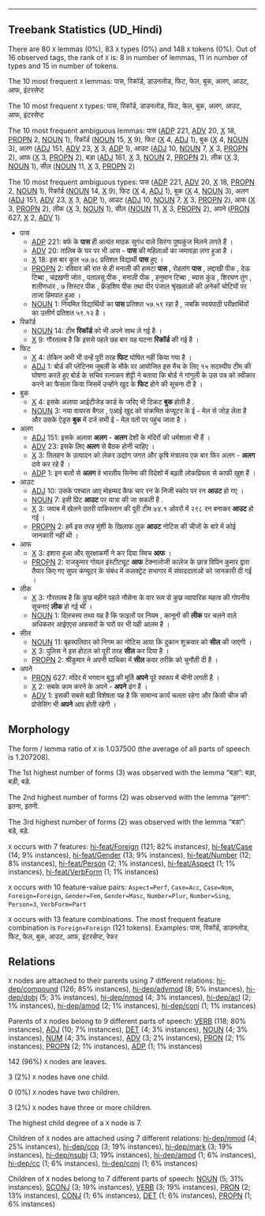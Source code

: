 

--------------------------------------------------------------------------------

## Treebank Statistics (UD_Hindi)

There are 80 `X` lemmas (0%), 83 `X` types (0%) and 148 `X` tokens (0%).
Out of 16 observed tags, the rank of `X` is: 8 in number of lemmas, 11 in number of types and 15 in number of tokens.

The 10 most frequent `X` lemmas: पास, रिकॉर्ड, डाउनलोड, फिट, फेल, बुक, अलग, आउट, आफ, इंटरसेप्ट

The 10 most frequent `X` types:  पास, रिकॉर्ड, डाउनलोड, फिट, फेल, बुक, अलग, आउट, आफ, इंटरसेप्ट

The 10 most frequent ambiguous lemmas: पास ([ADP]() 221, [ADV]() 20, [X]() 18, [PROPN]() 2, [NOUN]() 1), रिकॉर्ड ([NOUN]() 15, [X]() 9), फिट ([X]() 4, [ADJ]() 1), बुक ([X]() 4, [NOUN]() 3), अलग ([ADJ]() 151, [ADV]() 23, [X]() 3, [ADP]() 1), आउट ([ADJ]() 10, [NOUN]() 7, [X]() 3, [PROPN]() 2), आफ ([X]() 3, [PROPN]() 2), बड़ा ([ADJ]() 161, [X]() 3, [NOUN]() 2, [PROPN]() 2), लीक ([X]() 3, [NOUN]() 1), सील ([NOUN]() 11, [X]() 3, [PROPN]() 2)

The 10 most frequent ambiguous types:  पास ([ADP]() 221, [ADV]() 20, [X]() 18, [PROPN]() 2, [NOUN]() 1), रिकॉर्ड ([NOUN]() 14, [X]() 9), फिट ([X]() 4, [ADJ]() 1), बुक ([X]() 4, [NOUN]() 3), अलग ([ADJ]() 151, [ADV]() 23, [X]() 3, [ADP]() 1), आउट ([ADJ]() 10, [NOUN]() 7, [X]() 3, [PROPN]() 2), आफ ([X]() 3, [PROPN]() 2), लीक ([X]() 3, [NOUN]() 1), सील ([NOUN]() 11, [X]() 3, [PROPN]() 2), अपने ([PRON]() 627, [X]() 2, [ADV]() 1)


* पास
  * [ADP]() 221: बर्फ के <b>पास</b> ही अत्यंत मादक सुगंध वाले सिरंगा पुष्पकुंज मिलने लगते हैं ।
  * [ADV]() 20: तालिब के घर पर भी आस - <b>पास</b> की महिलाओं का जमावड़ा लगा हुआ है ।
  * [X]() 18: इस बार कुल ५७.७८ प्रतिशत विद्यार्थी <b>पास</b> हुए ।
  * [PROPN]() 2: रविवार की रात से ही मनाली की हामटा <b>पास</b> , रोहतांग <b>पास</b> , लद्दाखी पीक , देऊ टिब्बा , चंद्रखणी जोत , पतालसु पीक , मनाली पीक , हनुमान टिब्बा , ब्यास कुंड , शिरघण तुंग , शलीणधार , ७ सिस्टर पीक , फ्रेंडशिप पीक तथा पीर पंजाल श्रृंखलाओं की अनेकों चोटियों पर ताजा हिमपात हुआ ।
  * [NOUN]() 1: नियमित विद्यार्थियों का <b>पास</b> प्रतिशत ५७.५९ रहा है , जबकि स्वयंपाठी परीक्षार्थियों का उत्तीर्ण प्रतिशत ५९.१२ है ।
* रिकॉर्ड
  * [NOUN]() 14: टीम <b>रिकॉर्ड</b> को भी अपने साथ ले गई है ।
  * [X]() 9: गौरतलब है कि इससे पहले छह बार यह घटना <b>रिकॉर्ड</b> की गई है ।
* फिट
  * [X]() 4: लेकिन अभी भी उन्हें पूरी तरह <b>फिट</b> घोषित नहीं किया गया है ।
  * [ADJ]() 1: बोर्ड की प्लेटिनम जुबली के मौके पर आयोजित इस मैच के लिए १५ सदस्यीय टीम की घोषणा करते हुए बोर्ड के सचिव रत्नाकर शेट्टी ने बताया कि बोर्ड ने गांगुली के उस पत्र को स्वीकार करने का फैसला किया जिसमें उन्होंने खुद के <b>फिट</b> होने की सूचना दी है ।
* बुक
  * [X]() 4: इसके अलावा आईटीजेड कार्ड के जरिए भी टिकट <b>बुक</b> होती है .
  * [NOUN]() 3: नया वायरस बैगल , एआई खुद को संक्रमित कंप्यूटर के ई - मेल से जोड़ लेता है और उसके ऐड्रस <b>बुक</b> में दर्ज सभी ई - मेल पतों पर पहुंच जाता है ।
* अलग
  * [ADJ]() 151: इसके अलावा <b>अलग</b> - <b>अलग</b> देशों के मंदिरों की धर्मशाला भी हैं ।
  * [ADV]() 23: इसके लिए <b>अलग</b> से बैठक होनी चाहिए ।
  * [X]() 3: तिलहन के उत्पादन को लेकर उद्योग जगत और कृषि मंत्रालय एक बार फिर अलग - <b>अलग</b> दावे कर रहे हैं ।
  * [ADP]() 1: इन बातों से <b>अलग</b> वे भारतीय सिनेमा की विदेशों में बढ़ती लोकप्रियता से काफी खुश हैं ।
* आउट
  * [ADJ]() 10: उसके पश्चात आए मोहम्मद कैफ चार रन के निजी स्कोर पर रन <b>आउट</b> हो गए ।
  * [NOUN]() 7: इसी प्रिंट <b>आउट</b> पर यात्रा की जा सकती है .
  * [X]() 3: जवाब में खेलने उतरी पाकिस्तान की पूरी टीम ४४.१ ओवरों में २९८ रन बनाकर <b>आउट</b> हो गई ।
  * [PROPN]() 2: हमें इस तरह मुंशी के खिलाफ लुक <b>आउट</b> नोटिस की चीजों के बारे में कोई जानकारी नहीं थी ।
* आफ
  * [X]() 3: इशारा हुआ और सुरक्षाकर्मी ने कर दिया स्विच <b>आफ</b> ।
  * [PROPN]() 2: राजकुमार गोयल इंस्टीट्यूट <b>आफ</b> टेक्नालोजी कालेज के छात्र विपिन कुमार द्वारा तैयार किए गए सुपर कंप्यूटर के संबंध में कलक्ट्रेट सभागार में संवाददाताओं को जानकारी दी गई ।
* लीक
  * [X]() 3: गौरतलब है कि कुछ महीने पहले नौसेना के वार रूम से कुछ व्यापारिक महत्व की गोपनीय सूचनाएं <b>लीक</b> हो गई थीं ।
  * [NOUN]() 1: दिलचस्प तथ्य यह है कि फाइलों पर नियम , कानूनों की <b>लीक</b> पर चलने वाले अधिकतर आईएएस अफसरों के घरों पर भी यही आलम है ।
* सील
  * [NOUN]() 11: बृहस्पतिवार को निगम का नोटिस आया कि दुकान शुक्रवार को <b>सील</b> की जाएगी ।
  * [X]() 3: पुलिस ने इस होटल को पूरी तरह <b>सील</b> कर दिया है ।
  * [PROPN]() 2: श्रीकुमार ने अपनी याचिका में <b>सील</b> कवर तरीके को चुनौती दी है ।
* अपने
  * [PRON]() 627: मंदिर में भगवान बुद्ध की मूर्ति <b>अपने</b> पूरे स्‍वरूप में चीनी लगती है ।
  * [X]() 2: सबके काम करने के अपने - <b>अपने</b> ढंग हैं ।
  * [ADV]() 1: इसकी सबसे बड़ी विशेषता यह है कि सामान्य कार्य चलता रहेगा और किसी चीज की प्रोसेसिंग भी <b>अपने</b> आप होती रहेगी ।

## Morphology

The form / lemma ratio of `X` is 1.037500 (the average of all parts of speech is 1.207208).

The 1st highest number of forms (3) was observed with the lemma “बड़ा”: बड़ा, बड़ी, बड़े.

The 2nd highest number of forms (2) was observed with the lemma “इतना”: इतना, इतनी.

The 3rd highest number of forms (2) was observed with the lemma “बडा”: बडे, बड़े.

`X` occurs with 7 features: [hi-feat/Foreign]() (121; 82% instances), [hi-feat/Case]() (14; 9% instances), [hi-feat/Gender]() (13; 9% instances), [hi-feat/Number]() (12; 8% instances), [hi-feat/Person]() (2; 1% instances), [hi-feat/Aspect]() (1; 1% instances), [hi-feat/VerbForm]() (1; 1% instances)

`X` occurs with 10 feature-value pairs: `Aspect=Perf`, `Case=Acc`, `Case=Nom`, `Foreign=Foreign`, `Gender=Fem`, `Gender=Masc`, `Number=Plur`, `Number=Sing`, `Person=3`, `VerbForm=Part`

`X` occurs with 13 feature combinations.
The most frequent feature combination is `Foreign=Foreign` (121 tokens).
Examples: पास, रिकॉर्ड, डाउनलोड, फिट, फेल, बुक, आउट, आफ, इंटरसेप्ट, रेफर


## Relations

`X` nodes are attached to their parents using 7 different relations: [hi-dep/compound]() (126; 85% instances), [hi-dep/advmod]() (8; 5% instances), [hi-dep/dobj]() (5; 3% instances), [hi-dep/nmod]() (4; 3% instances), [hi-dep/acl]() (2; 1% instances), [hi-dep/amod]() (2; 1% instances), [hi-dep/conj]() (1; 1% instances)

Parents of `X` nodes belong to 9 different parts of speech: [VERB]() (118; 80% instances), [ADJ]() (10; 7% instances), [DET]() (4; 3% instances), [NOUN]() (4; 3% instances), [NUM]() (4; 3% instances), [ADV]() (3; 2% instances), [PRON]() (2; 1% instances), [PROPN]() (2; 1% instances), [ADP]() (1; 1% instances)

142 (96%) `X` nodes are leaves.

3 (2%) `X` nodes have one child.

0 (0%) `X` nodes have two children.

3 (2%) `X` nodes have three or more children.

The highest child degree of a `X` node is 7.

Children of `X` nodes are attached using 7 different relations: [hi-dep/nmod]() (4; 25% instances), [hi-dep/cop]() (3; 19% instances), [hi-dep/mark]() (3; 19% instances), [hi-dep/nsubj]() (3; 19% instances), [hi-dep/amod]() (1; 6% instances), [hi-dep/cc]() (1; 6% instances), [hi-dep/conj]() (1; 6% instances)

Children of `X` nodes belong to 7 different parts of speech: [NOUN]() (5; 31% instances), [SCONJ]() (3; 19% instances), [VERB]() (3; 19% instances), [PRON]() (2; 13% instances), [CONJ]() (1; 6% instances), [DET]() (1; 6% instances), [PROPN]() (1; 6% instances)

